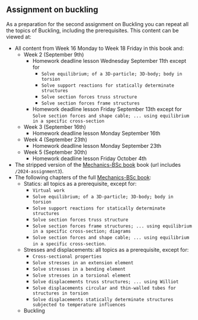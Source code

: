 ## Assignment on buckling
As a preparation for the second assignment on Buckling you can repeat all the topics of Buckling, including the prerequisites. This content can be viewed at:
- All content from Week 16 Monday to Week 18 Friday in this book and:
  - Week 2 (September 9th)
    - Homework deadline lesson Wednesday September 11th except for
      - `Solve equilibrium; of a 3D-particle; 3D-body; body in torsion`
      - `Solve support reactions for statically determinate structures`
      - `Solve section forces truss structure`
      - `Solve section forces frame structures`
    - Homework deadline lesson Friday September 13th except for `Solve section forces and shape cable; ... using equilibrium in a specific cross-section`
  - Week 3 (September 16th)
    - Homework deadline lesson Monday September 16th
  - Week 4 (September 23th)
    - Homework deadline lesson Monday September 23th
  - Week 5 (September 30th)
    - Homework deadline lesson Friday October 4th
- The stripped version of the [Mechanics-BSc book](https://teachbooks.github.io/mechanics-BSc/2024-assignment3) book (url includes `/2024-assignment3`).
- The following chapters of the full [Mechanics-BSc book](https://teachbooks.github.io/mechanics-BSc):
    - Statics:  all topics as a prerequisite, except for:
      - `Virtual work`
      - `Solve equilibrium; of a 3D-particle; 3D-body; body in torsion`
      - `Solve support reactions for statically determinate structures`
      - `Solve section forces truss structure`
      - `Solve section forces frame structures; ... using equilibrium in a specific cross-section; diagrams`
      - `Solve section forces and shape cable; ... using equilibrium in a specific cross-section`.
    - Stresses and displacements: all topics as a prerequisite, except for:
      - `Cross-sectional properties`
      - `Solve stresses in an extension element`
      - `Solve stresses in a bending element`
      - `Solve stresses in a torsional element`
      - `Solve displacements truss structures; ... using Williot`
      - `Solve displacements circular and thin-walled tubes for structures in torsion`
      - `Solve displacements statically determinate structures subjected to temperature influences`
    - Buckling
